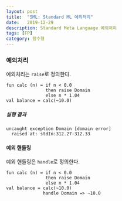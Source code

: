 ```yaml
---
layout: post
title:  "SML: Standard ML 예외처리"
date:   2019-12-29
description: Standard Meta Language 예외처리
tags: [FP]
category: 함수형
---
```

### 예외처리
예외처리는 `raise`로 정의한다.

```
fun calc (n) = if n < 0.0
               then raise Domain
               else n * 1.04
val balance = calc(~10.0)
```

##### 실행 결과
```
uncaught exception Domain [domain error]
  raised at: stdIn:312.27-312.33
```

#### 예외 핸들링
예외 핸들링은 `handle`로 정의한다.

```
fun calc (n) = if n < 0.0
               then raise Domain
               else n * 1.04
val balance = calc(~10.0)
              handle Domain => ~10.0
```